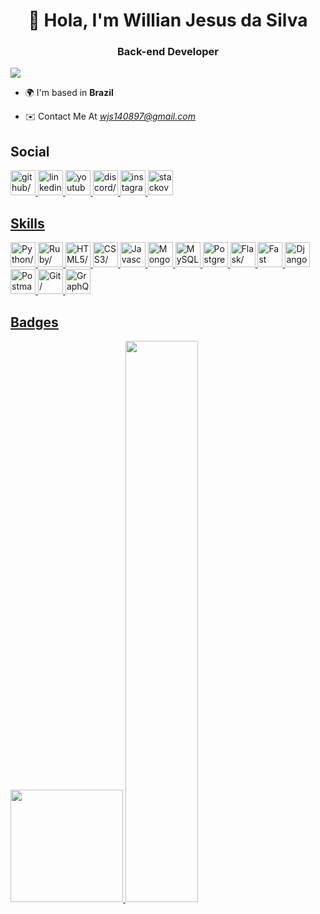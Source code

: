 <h1 align="center">👋 Hola, I'm Willian Jesus da Silva</h1>

<h3 align="center"> Back-end Developer</h3>
<img src="https://komarev.com/ghpvc/?username=willianjesusdasilva&theme=oldie"/>


 - 🌍 I'm based in **Brazil**

- ✉️ Contact Me At *<u><a href=mailto:wjs140897@gmail.com target="_blank">wjs140897@gmail.com</a></u>*



<h2>Social</h2>
<a href="https://www.github.com/Willianjesusdasilva" target="_blank" ><img src="https://res.cloudinary.com/dreamlist/image/upload/v1676730434/ease-prof/social/github-tile_gsrozh.svg" height="40" width="40" alt=github/>
<a href="https://www.linkedin.com/in/willian-jesus-da-silva/" target="_blank" ><img src="https://res.cloudinary.com/dreamlist/image/upload/v1676730564/ease-prof/social/linkedin-tile_jaz1sv.svg" height="40" width="40" alt=linkedin/>
<a href="https://www.youtube.com/c//UCezLZ-Zs-I-e-B-X6KPafNA" target="_blank" ><img src="https://res.cloudinary.com/dreamlist/image/upload/v1676730621/ease-prof/social/youtube-icon_dzg0aj.svg" height="40" width="40" alt=youtube/>
<a href="https://discord.com/users/willianjesus" target="_blank" ><img src="https://res.cloudinary.com/dreamlist/image/upload/v1676730718/ease-prof/social/discord-icon-svgrepo-com_wuyhta.svg" height="40" width="40" alt=discord/>
<a href="http://www.instagram.com/williansilva.py" target="_blank" ><img src="https://res.cloudinary.com/dreamlist/image/upload/v1676730747/ease-prof/social/instagram-icon_awmjo1.svg" height="40" width="40" alt=instagram/>
<a href="https://www.stackoverflow.com/users/9654309/willian-jesus-da-silva" target="_blank" ><img src="https://res.cloudinary.com/dreamlist/image/upload/v1676731089/ease-prof/social/stackoverflow-tile_h07xxl.svg" height="40" width="40" alt=stackoverflow/>

<h2>Skills</h2>
<a href="https://www.python.org/" target="_blank" ><img src="https://res.cloudinary.com/dreamlist/image/upload/v1676609806/ease-prof/programming%20languages/python_e8bquv.svg" height="40" width="40" alt=Python/>
<a href="https://www.ruby-lang.org/en/" target="_blank" ><img src="https://res.cloudinary.com/dreamlist/image/upload/v1676609806/ease-prof/programming%20languages/ruby_kyqahz.svg" height="40" width="40" alt=Ruby/>
<a href="https://developer.mozilla.org/en-US/docs/Glossary/HTML5" target="_blank" ><img src="https://res.cloudinary.com/dreamlist/image/upload/v1676609810/ease-prof/others/html_lk2f50.svg" height="40" width="40" alt=HTML5/>
<a href="https://www.w3.org/TR/CSS/#css" target="_blank" ><img src="https://res.cloudinary.com/dreamlist/image/upload/v1676609810/ease-prof/others/css_ebnigo.svg" height="40" width="40" alt=CSS3/>
<a href="https://developer.mozilla.org/en-US/docs/Web/JavaScript" target="_blank" ><img src="https://res.cloudinary.com/dreamlist/image/upload/v1676609805/ease-prof/programming%20languages/javascript_zl26n3.svg" height="40" width="40" alt=Javascript/>
<a href="https://www.mongodb.com/" target="_blank" ><img src="https://res.cloudinary.com/dreamlist/image/upload/v1676729142/ease-prof/programming%20languages/mongodb-icon-1_j4gilp.svg" height="40" width="40" alt=MongoDB/>
<a href="https://www.mysql.com/" target="_blank" ><img src="https://res.cloudinary.com/dreamlist/image/upload/v1676729166/ease-prof/programming%20languages/mysql-6_ucn6fm.svg" height="40" width="40" alt=MySQL/>
<a href="https://www.postgresql.org/" target="_blank" ><img src="https://res.cloudinary.com/dreamlist/image/upload/v1676609816/ease-prof/databases/postgresql_jz4fc4.svg" height="40" width="40" alt=PostgreSQL/>
<a href="https://flask.palletsprojects.com/en/2.0.x/" target="_blank" ><img src="https://res.cloudinary.com/dreamlist/image/upload/v1676609813/ease-prof/frameworks/flask_pbtq3y.svg" height="40" width="40" alt=Flask/>
<a href="https://fastapi.tiangolo.com/" target="_blank" ><img src="https://res.cloudinary.com/dreamlist/image/upload/v1676620709/ease-prof/frameworks/icon-white_wxexkn.svg" height="40" width="40" alt=Fast API/>
<a href="https://www.djangoproject.com/" target="_blank" ><img src="https://res.cloudinary.com/dreamlist/image/upload/v1676729849/ease-prof/programming%20languages/django_crewxf.svg" height="40" width="40" alt=Django/>
<a href="https://www.postman.com/" target="_blank" ><img src="https://res.cloudinary.com/dreamlist/image/upload/v1676726456/ease-prof/others/postman_ks3gcy.svg" height="40" width="40" alt=Postman/>
<a href="https://git-scm.com/" target="_blank" ><img src="https://res.cloudinary.com/dreamlist/image/upload/v1676726456/ease-prof/others/git_xzurom.svg" height="40" width="40" alt=Git/>
<a href="https://graphql.org/" target="_blank" ><img src="https://res.cloudinary.com/dreamlist/image/upload/v1676729116/ease-prof/programming%20languages/graphql-logo-2_oojic0.svg" height="40" width="40" alt=GraphQL/>

<h2>Badges</h2>
<img height="180em" src="https://github-readme-stats-eight-theta.vercel.app/api?username=willianjesusdasilva&show_icons=true&theme=dark&include_all_commits=true&count_private=true"/>
<img width="48%" src="https://github-readme-streak-stats.herokuapp.com/?user=willianjesusdasilva&theme=dark&include_all_commits=true&count_private=true"/>


